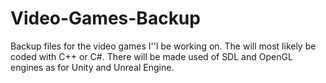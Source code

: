 # Video-Games-Backup
 Backup files for the video games I''l be working on. The will most likely be coded with C++ or C#.
 There will be made used of SDL and OpenGL engines as for Unity and Unreal Engine. 
